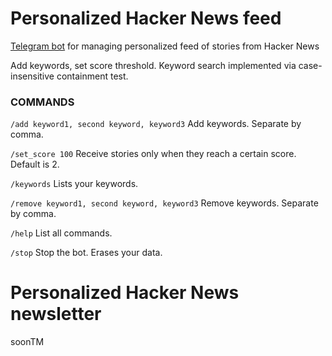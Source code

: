 # Personalized Hacker News feed
[Telegram bot](https://t.me/HackerNews_personalized_bot) for managing personalized feed of stories from Hacker News

Add keywords, set score threshold. Keyword search implemented via case-insensitive containment test.

### COMMANDS

```/add keyword1, second keyword, keyword3``` Add keywords. Separate by comma.

```/set_score 100``` Receive stories only when they reach a certain score. Default is 2.

```/keywords``` Lists your keywords.

```/remove keyword1, second keyword, keyword3``` Remove keywords. Separate by comma.

```/help``` List all commands.

```/stop``` Stop the bot. Erases your data.

# Personalized Hacker News newsletter

soonTM
